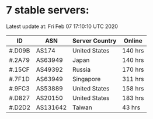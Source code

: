 # 7 stable servers:

Latest update at: Fri Feb 07 17:10:10 UTC 2020

| ID | ASN | Server Country | Online |
| -- | --- | -------------- | ------ |
| #.D09B | AS174 | United States | 140 hrs |
| #.2A79 | AS63949 | Japan | 140 hrs |
| #.15CF | AS49392 | Russia | 170 hrs |
| #.7F1D | AS63949 | Singapore | 311 hrs |
| #.9FC3 | AS53889 | United States | 158 hrs |
| #.D827 | AS20150 | United States | 183 hrs |
| #.D2D2 | AS131642 | Taiwan | 43 hrs |

